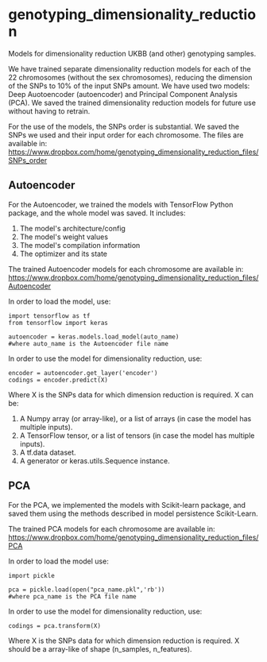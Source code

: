 # genotyping_dimensionality_reduction
Models for dimensionality reduction UKBB (and other) genotyping samples.

We have trained separate dimensionality reduction models for each of the 22 chromosomes (without the sex chromosomes), reducing the dimension of the SNPs to 10% of the input SNPs amount. We have used two models: Deep Auotoencoder (autoencoder) and Principal Component Analysis (PCA). We saved the trained dimensionality reduction models for future use without having to retrain.

For the use of the models, the SNPs order is substantial. We saved the SNPs we used and their input order for each chromosome. The files are available in: https://www.dropbox.com/home/genotyping_dimensionality_reduction_files/SNPs_order

## Autoencoder
For the Autoencoder, we trained the models with TensorFlow Python package, and the whole model was saved. It includes:
1. The model's architecture/config
2. The model's weight values
3. The model's compilation information
4. The optimizer and its state

The trained Autoencoder models for each chromosome are available in: https://www.dropbox.com/home/genotyping_dimensionality_reduction_files/Autoencoder

In order to load the model, use:
```
import tensorflow as tf
from tensorflow import keras

autoencoder = keras.models.load_model(auto_name)
#where auto_name is the Autoencoder file name
```
In order to use the model for dimensionality reduction, use:
```
encoder = autoencoder.get_layer('encoder')
codings = encoder.predict(X)
```
Where X is the SNPs data for which dimension reduction is required. X can be:
1. A Numpy array (or array-like), or a list of arrays (in case the model has multiple inputs).
2. A TensorFlow tensor, or a list of tensors (in case the model has multiple inputs).
3. A tf.data dataset.
4. A generator or keras.utils.Sequence instance. 

## PCA
For the PCA, we implemented the models with Scikit-learn package, and saved them using the methods described in model persistence Scikit-Learn.

The trained PCA models for each chromosome are available in: https://www.dropbox.com/home/genotyping_dimensionality_reduction_files/PCA

In order to load the model use:
```
import pickle

pca = pickle.load(open("pca_name.pkl",'rb'))
#where pca_name is the PCA file name
```
In order to use the model for dimensionality reduction, use:
```
codings = pca.transform(X)
```
Where X is the SNPs data for which dimension reduction is required. X should be a array-like of shape (n_samples, n_features).
